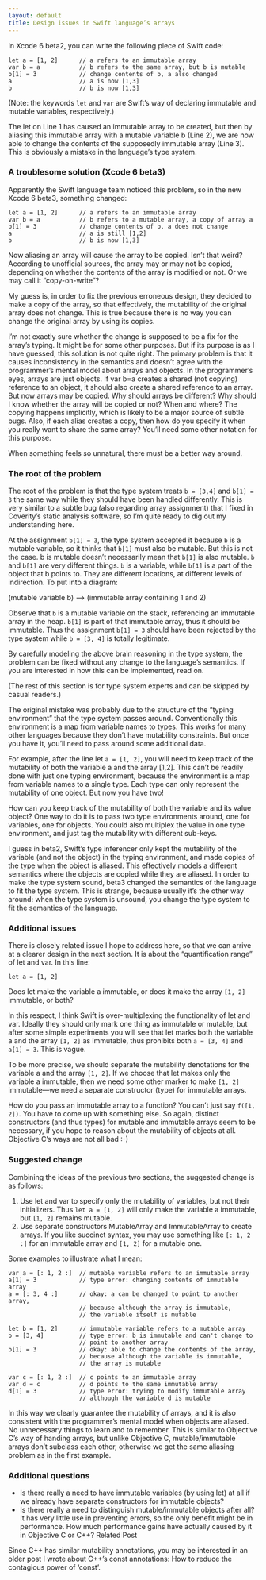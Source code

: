 ```yaml
---
layout: default
title: Design issues in Swift language’s arrays
---
```




In Xcode 6 beta2, you can write the following piece of Swift code:

    let a = [1, 2]      // a refers to an immutable array
    var b = a           // b refers to the same array, but b is mutable
    b[1] = 3            // change contents of b, a also changed
    a                   // a is now [1,3]
    b                   // b is now [1,3]

(Note: the keywords `let` and `var` are Swift’s way of declaring immutable and mutable variables, respectively.)

The let on Line 1 has caused an immutable array to be created, but then by aliasing this immutable array with a mutable variable b (Line 2), we are now able to change the contents of the supposedly immutable array (Line 3). This is obviously a mistake in the language’s type system.

### A troublesome solution (Xcode 6 beta3)

Apparently the Swift language team noticed this problem, so in the new Xcode 6 beta3, something changed:

    let a = [1, 2]      // a refers to an immutable array
    var b = a           // b refers to a mutable array, a copy of array a
    b[1] = 3            // change contents of b, a does not change
    a                   // a is still [1,2]
    b                   // b is now [1,3]
    
Now aliasing an array will cause the array to be copied. Isn’t that weird? According to unofficial sources, the array may or may not be copied, depending on whether the contents of the array is modified or not. Or we may call it “copy-on-write”?

My guess is, in order to fix the previous erroneous design, they decided to make a copy of the array, so that effectively, the mutability of the original array does not change. This is true because there is no way you can change the original array by using its copies.

I’m not exactly sure whether the change is supposed to be a fix for the array’s typing. It might be for some other purposes. But if its purpose is as I have guessed, this solution is not quite right. The primary problem is that it causes inconsistency in the semantics and doesn’t agree with the programmer’s mental model about arrays and objects. In the programmer’s eyes, arrays are just objects. If var b=a creates a shared (not copying) reference to an object, it should also create a shared reference to an array. But now arrays may be copied. Why should arrays be different? Why should I know whether the array will be copied or not? When and where? The copying happens implicitly, which is likely to be a major source of subtle bugs. Also, if each alias creates a copy, then how do you specify it when you really want to share the same array? You’ll need some other notation for this purpose.

When something feels so unnatural, there must be a better way around.

### The root of the problem

The root of the problem is that the type system treats `b = [3,4]` and `b[1] = 3` the same way while they should have been handled differently. This is very similar to a subtle bug (also regarding array assignment) that I fixed in Coverity’s static analysis software, so I’m quite ready to dig out my understanding here.

At the assignment `b[1] = 3`, the type system accepted it because `b` is a mutable variable, so it thinks that `b[1]` must also be mutable. But this is not the case. b is mutable doesn’t necessarily mean that `b[1]` is also mutable. `b` and `b[1]` are very different things. `b` is a variable, while `b[1]` is a part of the object that b points to. They are different locations, at different levels of indirection. To put into a diagram:

(mutable variable b) —> (immutable array containing 1 and 2)

Observe that `b` is a mutable variable on the stack, referencing an immutable array in the heap. `b[1]` is part of that immutable array, thus it should be immutable. Thus the assignment `b[1] = 3` should have been rejected by the type system while `b = [3, 4]` is totally legitimate.

By carefully modeling the above brain reasoning in the type system, the problem can be fixed without any change to the language’s semantics. If you are interested in how this can be implemented, read on.

(The rest of this section is for type system experts and can be skipped by casual readers.)

The original mistake was probably due to the structure of the “typing environment” that the type system passes around. Conventionally this environment is a map from variable names to types. This works for many other languages because they don’t have mutability constraints. But once you have it, you’ll need to pass around some additional data.

For example, after the line let `a = [1, 2]`, you will need to keep track of the mutability of both the variable a and the array [1,2]. This can’t be readily done with just one typing environment, because the environment is a map from variable names to a single type. Each type can only represent the mutability of one object. But now you have two!

How can you keep track of the mutability of both the variable and its value object? One way to do it is to pass two type environments around, one for variables, one for objects. You could also multiplex the value in one type environment, and just tag the mutability with different sub-keys.

I guess in beta2, Swift’s type inferencer only kept the mutability of the variable (and not the object) in the typing environment, and made copies of the type when the object is aliased. This effectively models a different semantics where the objects are copied while they are aliased. In order to make the type system sound, beta3 changed the semantics of the language to fit the type system. This is strange, because usually it’s the other way around: when the type system is unsound, you change the type system to fit the semantics of the language.

### Additional issues

There is closely related issue I hope to address here, so that we can arrive at a clearer design in the next section. It is about the “quantification range” of let and var. In this line:

    let a = [1, 2]

Does let make the variable a immutable, or does it make the array `[1, 2]` immutable, or both?

In this respect, I think Swift is over-multiplexing the functionality of let and var. Ideally they should only mark one thing as immutable or mutable, but after some simple experiments you will see that let marks both the variable a and the array `[1, 2]` as immutable, thus prohibits both `a = [3, 4]` and `a[1] = 3`. This is vague.

To be more precise, we should separate the mutability denotations for the variable a and the array `[1, 2]`. If we choose that let makes only the variable a immutable, then we need some other marker to make `[1, 2]` immutable—we need a separate constructor (type) for immutable arrays.

How do you pass an immutable array to a function? You can’t just say `f([1, 2])`. You have to come up with something else. So again, distinct constructors (and thus types) for mutable and immutable arrays seem to be necessary, if you hope to reason about the mutability of objects at all. Objective C’s ways are not all bad :-)

### Suggested change

Combining the ideas of the previous two sections, the suggested change is as follows:

1. Use let and var to specify only the mutability of variables, but not their initializers. Thus `let a = [1, 2]` will only make the variable a immutable, but `[1, 2]` remains mutable.
2. Use separate constructors MutableArray and ImmutableArray to create arrays. If you like succinct syntax, you may use something like `[: 1, 2 :]` for an immutable array and `[1, 2]` for a mutable one.

Some examples to illustrate what I mean:

    var a = [: 1, 2 :]  // mutable variable refers to an immutable array
    a[1] = 3            // type error: changing contents of immutable array
    a = [: 3, 4 :]      // okay: a can be changed to point to another array, 
                        // because although the array is immutable,
                        // the variable itself is mutable

    let b = [1, 2]      // immutable variable refers to a mutable array
    b = [3, 4]          // type error: b is immutable and can't change to 
                        // point to another array
    b[1] = 3            // okay: able to change the contents of the array, 
                        // because although the variable is immutable, 
                        // the array is mutable
    
    var c = [: 1, 2 :]  // c points to an immutable array
    var d = c           // d points to the same immutable array
    d[1] = 3            // type error: trying to modify immutable array 
                        // although the variable d is mutable

In this way we clearly guarantee the mutability of arrays, and it is also consistent with the programmer’s mental model when objects are aliased. No unnecessary things to learn and to remember. This is similar to Objective C’s way of handing arrays, but unlike Objective C, mutable/immutable arrays don’t subclass each other, otherwise we get the same aliasing problem as in the first example.

### Additional questions

* Is there really a need to have immutable variables (by using let) at all if we already have separate constructors for immutable objects?
* Is there really a need to distinguish mutable/immutable objects after all? It has very little use in preventing errors, so the only benefit might be in performance. How much performance gains have actually caused by it in Objective C or C++?
Related Post

Since C++ has similar mutability annotations, you may be interested in an older post I wrote about C++’s const annotations: How to reduce the contagious power of ‘const’.

 

